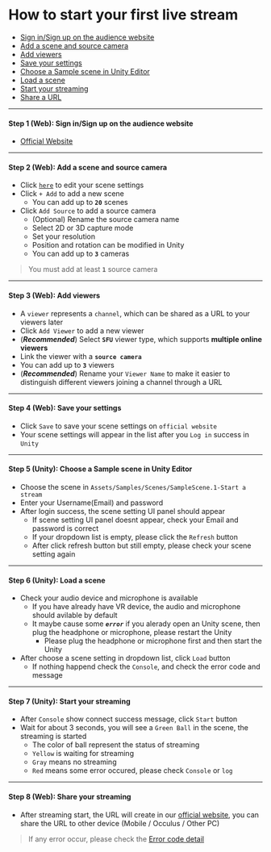 # How to start your first live stream
- [Sign in/Sign up on the audience website](#step1)
- [Add a scene and source camera](#step2)
- [Add viewers](#step3)
- [Save your settings](#step4)
- [Choose a Sample scene in Unity Editor](#step5)
- [Load a scene ](#step6)
- [Start your streaming](#step7)
- [Share a URL](#step8)

****
#### <a name="step1"> Step 1 (Web): Sign in/Sign up on the audience website
- [Official Website](https://www.meta-audience.com/en-us/)
****
  
#### <a name="step2"> Step 2 (Web): Add a scene and source camera
- Click [`here`](https://www.meta-audience.com/en-us/accounts/scenes/) to edit your scene settings
- Click `+ Add` to add a new scene 
    - You can add up to **`20`** scenes
- Click `Add Source` to add a source camera
    - (Optional) Rename the source camera name
    - Select 2D or 3D capture mode
    - Set your resolution
    - Position and rotation can be modified in Unity
    - You can add up to **`3`** cameras
> You must add at least **`1`** source camera

****
#### <a name="step3"> Step 3 (Web): Add viewers
- A `viewer` represents a `channel`, which can be shared as a URL to your viewers later
- Click `Add Viewer` to add a new viewer 
- (***Recommended***) Select **`SFU`** viewer type, which supports **multiple online viewers**
- Link the viewer with a **`source camera`**
- You can add up to **`3`** viewers
- (***Recommended***) Rename your `Viewer Name` to make it easier to distinguish different viewers joining a channel through a URL
****  
 #### <a name="step4"> Step 4 (Web): Save your settings
- Click `Save` to save your scene settings on `official website`
- Your scene settings will appear in the list after you `Log in` success in `Unity`
**** 
#### <a name="step5"> Step 5 (Unity): Choose a Sample scene in Unity Editor
- Choose the scene in `Assets/Samples/Scenes/SampleScene.1-Start a stream`
- Enter your Username(Email) and password
- After login success, the scene setting UI panel should appear 
    - If scene setting UI panel doesnt appear, check your Email and password is correct
    - If your dropdown list is empty, please click the `Refresh` button
    - After click refresh button but still empty, please check your scene setting again 
****
#### <a name="step6"> Step 6 (Unity): Load a scene 
- Check your audio device and microphone is available
    - If you have already have VR device, the audio and microphone should avilable by default
    - It maybe cause some ***`error`*** if you alerady open an Unity scene, then plug the headphone or microphone, please restart the Unity
        - Please plug the headphone or microphone first and then start the Unity    
- After choose a scene setting in dropdown list, click `Load` button
    - If nothing happend check the `Console`, and check the error code and message
**** 
#### <a name="step7"> Step 7 (Unity): Start your streaming
- After `Console` show connect success message, click `Start` button
- Wait for about 3 seconds, you will see a `Green Ball` in the scene, the streaming is started
    - The color of ball represent the status of streaming
    - `Yellow` is waiting for streaming
    - `Gray` means no streaming
    - `Red` means some error occured, please check `Console` or `log`
****
#### <a name="step8"> Step 8 (Web): Share your streaming
- After streaming start, the URL will create in our [official website](https://www.meta-audience.com/en-us/accounts/userChannels/), you can share the URL to other device (Mobile / Occulus / Other PC)
> If any error occur, please check the [Error code detail](https://adc.github.trendmicro.com/Consumer-TMXRLAB/audience_sdk_unity_project/wiki/Initialization-&-Deinitialization#error-code--message-3)
